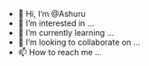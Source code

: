 - 👋 Hi, I’m @Ashuru
- 👀 I’m interested in ...
- 🌱 I’m currently learning ...
- 💞️ I’m looking to collaborate on ...
- 📫 How to reach me ...

<!---
Ashuru/Ashuru is a ✨ special ✨ repository because its `README.md` (this file) appears on your GitHub profile.
You can click the Preview link to take a look at your changes.
--->
